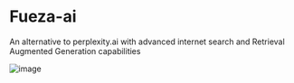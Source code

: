 # Fueza-ai
An alternative to perplexity.ai with advanced internet search and Retrieval Augmented Generation capabilities


![image](https://github.com/hrushik98/Fueza-ai/assets/91076764/f92199dd-df23-41a9-9fd1-9e4ca1b55d24)
